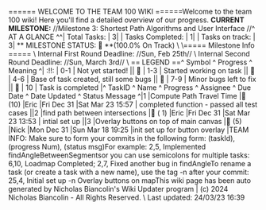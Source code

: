 ====== WELCOME TO THE TEAM 100 WIKI ======Welcome to the team 100 wiki! Here you'll find a detailed overview of our progress. **CURRENT MILESTONE:** //Milestone 3: Shortest Path Algorithms and User Interface //^ AT A GLANCE ^^| Total Tasks: | 3| | Tasks Completed: | 1| | Tasks on track: | 3| ** MILESTONE STATUS:  🍏 **(100.0% On Track)  \\ \\===== Milestone Info ===== \\ Internal First Round Deadline: //Sun, Feb 25th// \\ Internal Second Round Deadline: //Sun, March 3rd// \\ == LEGEND ==^ Symbol ^ Progress ^ Meaning ^| :!!: | 0-1 | Not yet started! || 🍎 | 1-3 | Started working on task || 🍊 | 4-6 | Base of task created, still some bugs || 🍋 | 7-9 | Minor bugs left to fix || 🍏 | 10 | Task is completed |^ TaskID ^ Name ^ Progress ^ Assignee ^ Due Date ^ Date Updated ^ Status Message ^|1 |Compute Path Travel Time |🍏 (10) |Eric |Fri Dec 31 |Sat Mar 23 15:57 | completed function - passed all test cases ||2 |find path between intersections |🍎 ( 1) |Eric |Fri Dec 31 |Sat Mar 23 13:53 | intial set up  ||3 |Overlay buttons on top of main canvas |🍊 (5) |Nick |Mon Dec 31 |Sun Mar 18 19:25 |init set up for button overlay |TEAM INFO: Make sure to form your commits in the following form:   (taskId), (progress Num), (status msg)For example:  2,5, Implemented findAngleBetweenSegmentsor you can use semicolons for multiple tasks:  6,10, Loadmap Completed; 2,7, Fixed another bug in findAngleTo rename a task (or create a task with a new name), use the tag -n after your commit:  25,4, Initial set up -n Overlay buttons on mapThis wiki page has been auto generated by Nicholas Biancolin's Wiki Updater program | (c) 2024 Nicholas Biancolin - All Rights Reserved. \\ Last updated: 24/03/23 16:39